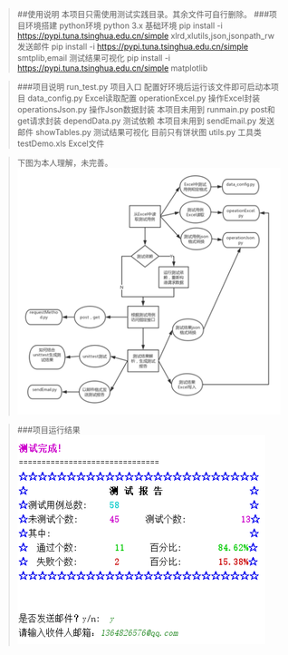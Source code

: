 >##使用说明
>本项目只需使用测试实践目录。其余文件可自行删除。
>###项目环境搭建
>python环境 python 3.x
>基础环境 pip install -i https://pypi.tuna.tsinghua.edu.cn/simple xlrd,xlutils,json,jsonpath_rw
>发送邮件 pip install -i https://pypi.tuna.tsinghua.edu.cn/simple smtplib,email
>测试结果可视化 pip install -i https://pypi.tuna.tsinghua.edu.cn/simple matplotlib

>###项目说明 
>run_test.py  项目入口  配置好环境后运行该文件即可启动本项目
>data_config.py Excel读取配置 
>operationExcel.py 操作Excel封装
>operationsJson.py  操作Json数据封装 本项目未用到
>runmain.py   post和get请求封装
>dependData.py  测试依赖  本项目未用到
>sendEmail.py  发送邮件
>showTables.py 测试结果可视化 目前只有饼状图
>utils.py  工具类
>testDemo.xls  Excel文件

>下图为本人理解，未完善。
>![](https://github.com/budaLi/Unittest/blob/master/%E6%B5%8B%E8%AF%95%E5%AE%9E%E8%B7%B5/images/mind.png)


>###项目运行结果
>![](https://github.com/budaLi/Unittest/blob/master/%E6%B5%8B%E8%AF%95%E5%AE%9E%E8%B7%B5/images/screen.png)
